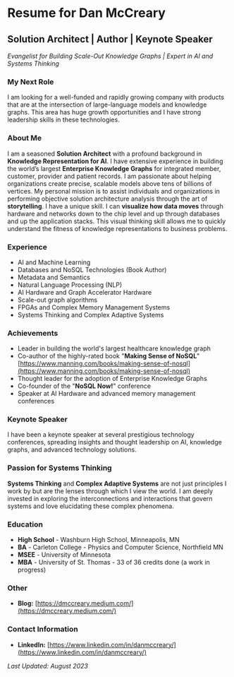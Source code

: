 # Resume for Dan McCreary

## Solution Architect | Author | Keynote Speaker

*Evangelist for Building Scale-Out Knowledge Graphs | Expert in AI and Systems Thinking*

### My Next Role

I am looking for a well-funded and rapidly growing company with products that are at the intersection of large-language models and knowledge graphs.  This area has huge growth opportunities and I have strong leadership skills in these technologies.

### About Me

I am a seasoned **Solution Architect** with a profound background in **Knowledge Representation for AI**. I have extensive experience in building the world’s largest **Enterprise Knowledge Graphs** for integrated member, customer, provider and patient records. I am passionate about helping organizations create precise, scalable models above tens of billions of vertices. My personal mission is to assist individuals and organizations in performing objective solution architecture analysis through the art of **storytelling**.  I have a unique skill.  I can **visualize how data moves** through hardware and networks down to the chip level and up through databases and up the application stacks.  This visual thinking skill allows me to quickly understand the fitness of knowledge representations to business problems.

### Experience

- AI and Machine Learning
- Databases and NoSQL Technologies (Book Author)
- Metadata and Semantics
- Natural Language Processing (NLP)
- AI Hardware and Graph Accelerator Hardware
- Scale-out graph algorithms
- FPGAs and Complex Memory Management Systems
- Systems Thinking and Complex Adaptive Systems

### Achievements

- Leader in building the world's largest healthcare knowledge graph
- Co-author of the highly-rated book "**Making Sense of NoSQL**" [https://www.manning.com/books/making-sense-of-nosql](https://www.manning.com/books/making-sense-of-nosql)
- Thought leader for the adoption of Enterprise Knowledge Graphs
- Co-founder of the "**NoSQL Now!**" conference
- Speaker at AI Hardware and advanced memory management conferences

### Keynote Speaker

I have been a keynote speaker at several prestigious technology conferences, spreading insights and thought leadership on AI, knowledge graphs, and advanced technology solutions.

### Passion for Systems Thinking

**Systems Thinking** and **Complex Adaptive Systems** are not just principles I work by but are the lenses through which I view the world. I am deeply invested in exploring the interconnections and interactions that govern systems and love elucidating these complex phenomena.

### Education

* **High School** - Washburn High School, Minneapolis, MN
* **BA** - Carleton College - Physics and Computer Science, Northfield MN
* **MSEE** - University of Minnesota
* **MBA** - University of St. Thomas - 33 of 36 credits done (a work in progress)

### Other

- **Blog:** [https://dmccreary.medium.com/](https://dmccreary.medium.com/)

### Contact Information

- **LinkedIn:** [https://www.linkedin.com/in/danmccreary/](https://www.linkedin.com/in/danmccreary/)

*Last Updated: August 2023*
